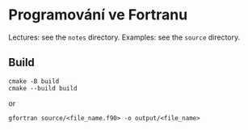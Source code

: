 # Programování ve Fortranu

Lectures: see the `notes` directory.
Examples: see the `source` directory.

## Build

```shell
cmake -B build
cmake --build build
```

or

```shell
gfortran source/<file_name.f90> -o output/<file_name>
```
